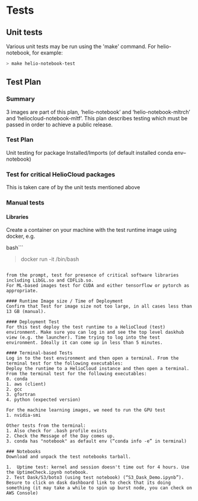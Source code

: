 # Tests

## Unit tests
Various unit tests may be run using the 'make' command. For helio-notebook, for example:
```bash
> make helio-notebook-test
```

## Test Plan

### Summary

3 images are part of this plan, ‘helio-notebook’ and ‘helio-notebook-mltrch’ and ‘heliocloud-notebook-mltf’. This plan describes testing which must be passed in order to achieve a public release.

### Test Plan

Unit testing for package Installed/Imports (of default installed conda env– notebook)

### Test for critical HelioCloud packages
This is taken care of by the unit tests mentioned above

### Manual tests

#### Libraries 

Create a container on your machine with the test runtime image using docker, e.g.

bash```
> docker run -it <imageid> /bin/bash
```

from the prompt, test for presence of critical software libraries including LibGL.so and CDFLib.so. 
For ML-based images test for CUDA and either tensorflow or pytorch as appropriate. 

#### Runtime Image size / Time of Deployment 
Confirm that Test for image size not too large, in all cases less than 13 GB (manual).

#### Deployment Test 
For this test deploy the test runtime to a HelioCloud (test) environment. Make sure you can log in and see the top level daskhub view (e.g. the launcher). Time trying to log into the test environment. Ideally it can come up in less than 5 minutes.

#### Terminal-based Tests
Log in to the test environment and then open a terminal. From the terminal test for the following executables:
Deploy the runtime to a HelioCloud instance and then open a terminal. From the terminal test for the following executables:
0. conda
1. aws (client)
2. gcc
3. gfortran
4. python (expected version)

For the machine learning images, we need to run the GPU test
1. nvidia-smi 

Other tests from the terminal:
1. Also check for .bash profile exists
2. Check the Message of the Day comes up.
3. conda has "notebook" as default env (“conda info -e” in terminal)

### Notebooks
Download and unpack the test notebooks tarball.

1.  Uptime test: kernel and session doesn't time out for 4 hours. Use the UptimeCheck.ipynb notebook.
2. Test Dask/S3/boto3 (using test notebook) (“S3_Dask_Demo.ipynb”). Besure to click on dask dashboard link to check that its doing something (it may take a while to spin up burst node, you can check on AWS Console)
